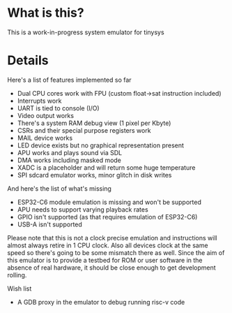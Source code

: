 # What is this?

This is a work-in-progress system emulator for tinysys

# Details

Here's a list of features implemented so far

- Dual CPU cores work with FPU (custom float->sat instruction included)
- Interrupts work
- UART is tied to console (I/O)
- Video output works
- There's a system RAM debug view (1 pixel per Kbyte)
- CSRs and their special purpose registers work
- MAIL device works
- LED device exists but no graphical representation present
- APU works and plays sound via SDL
- DMA works including masked mode
- XADC is a placeholder and will return some huge temperature
- SPI sdcard emulator works, minor glitch in disk writes

And here's the list of what's missing

- ESP32-C6 module emulation is missing and won't be supported
- APU needs to support varying playback rates
- GPIO isn't supported (as that requires emulation of ESP32-C6)
- USB-A isn't supported

Please note that this is not a clock precise emulation and instructions will almost always retire in 1 CPU clock. Also all devices clock at the same speed so there's going to be some mismatch there as well. Since the aim of this emulator is to provide a testbed for ROM or user software in the absence of real hardware, it should be close enough to get development rolling.

Wish list

- A GDB proxy in the emulator to debug running risc-v code
